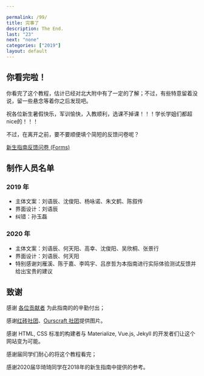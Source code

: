 ```yaml
---

permalink: /99/
title: 完事了
description: The End.
last: "23"
next: "none"
categories: ["2019"]
layout: default
---
```


<script>
    document.addEventListener('DOMContentLoaded', function() {
        var sector_span=document.querySelector("#sector");
        var time=new Date().getFullYear();
        time+=3;
        sector_span.innerHTML=time;

    });
</script>

## 你看完啦！

你看完了这个教程，估计已经对北大附中有了一定的了解；不过，有些特意留着没说，留一些悬念等着你之后发现吧。

祝各位新生暑假快乐，军训愉快，入教顺利，选课不掉课！！！学长学姐们都超nice的！！！

不过，在离开之前，要不要顺便填个简短的反馈问卷呢？

<a target="_blank" href="https://forms.office.com/FormsPro/Pages/ResponsePage.aspx?id=dvGcSe515EmAwVKvzSjStSO8vWcCxT5Ai6EQbNHJpRpUN1ZaRUdSWE5SNTNBUkk0MzUxMkxRVU1BMS4u" class="pill-btn teal white-text">新生指南反馈问卷 (Forms)</a>

<!--
想知道新生填写了什么吗？看这里！
https://forms.office.com/Pages/DesignPage.aspx?fragment=FormId%3DdvGcSe515EmAwVKvzSjStSO8vWcCxT5Ai6EQbNHJpRpUMVdKS0RVSEM0RExQOFozRU9GMElLUVhYMC4u%26Token%3D58a2eb5ed5ee4dfca4ca021c03c65ab1
-->

## 制作人员名单

### 2019 年

- 主体文案：刘语辰、沈俊阳、杨咏诺、朱文鹤、陈叙传
- 界面设计：刘语辰
- 纠错：孙玉磊

### 2020 年

- 主体文案：刘语辰、何天阳、高幸、沈俊阳、吴欣桐、张景行
- 界面设计：刘语辰、何天阳
- 特别感谢刘雁溪、陈于嘉、李鸣宇、吕彦哲为本指南进行实际体验测试反馈并给出宝贵的建议

## 致谢

感谢 [各位贡献者](https://github.com/pkuschool/intro/graphs/contributors) 为此指南的的辛勤付出；

感谢[红砖社团](https://hong.zuggr.com/)、[Ourscraft 社团](http://ourscraft.sxl.cn/)提供图片。

感谢 HTML, CSS 标准的构建者与 Materialize, Vue.js, Jekyll 的开发者们让这个网站变为可能。

感谢<span id="sector"></span>届同学们耐心的将这个教程看完；

感谢2020届华琦琦同学在2018年的新生指南中提供的参考。